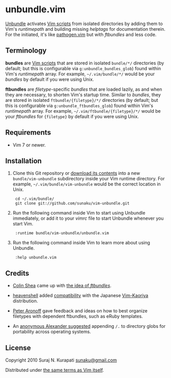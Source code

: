 # unbundle.vim

[Unbundle] activates [Vim scripts] from isolated directories by adding them to
Vim's *runtimepath* and building missing *helptags* for documentation therein.
For the initiated, it's like [pathogen.vim] but with *ftbundles* and less code.

## Terminology

**bundles** are [Vim scripts] that are stored in isolated `bundle/*/` directories
(by default; but this is configurable via `g:unbundle_bundles_glob`) found
within Vim's *runtimepath* array.  For example, `~/.vim/bundle/*/` would be
your *bundles* by default if you were using Unix.

**ftbundles** are *filetype*-specific *bundles* that are loaded lazily, as and
when they are necessary, to shorten Vim's startup time.  Similar to
*bundles*, they are stored in isolated `ftbundle/{filetype}/*/` directories
(by default; but this is configurable via `g:unbundle_ftbundles_glob`) found
within Vim's *runtimepath* array. For example, `~/.vim/ftbundle/{filetype}/*/`
would be your *ftbundles* for `{filetype}` by default if you were using Unix.

## Requirements

* Vim 7 or newer.

## Installation

1. Clone this Git repository or [download its contents][downloads] into a new
   `bundle/vim-unbundle` subdirectory inside your Vim runtime directory.  For
   example, `~/.vim/bundle/vim-unbundle` would be the correct location in Unix.

        cd ~/.vim/bundle/
        git clone git://github.com/sunaku/vim-unbundle.git

2. Run the following command inside Vim to start using Unbundle immediately,
   or add it to your *vimrc* file to start Unbundle whenever you start Vim.

        :runtime bundle/vim-unbundle/unbundle.vim

3. Run the following command inside Vim to learn more about using Unbundle.

        :help unbundle.vim

## Credits

* [Colin Shea](https://github.com/evaryont) came up with [the idea of
  *ftbundles*](https://github.com/sunaku/vim-unbundle/issues/2).

* [heavenshell](https://github.com/heavenshell) added [compatibility](
  https://github.com/sunaku/vim-unbundle/pull/7) with the Japanese
  [Vim-Kaoriya](http://www.kaoriya.net/software/vim) distribution.

* [Peter Aronoff](http://ithaca.arpinum.org) gave feedback and ideas on how to
  best organize filetypes with dependent ftbundles, such as eRuby templates.

* An [anonymous Alexander suggested](
  http://snk.tuxfamily.org/log/vim-script-management-system.html#IDComment98711660)
  appending `/.` to directory globs for portability across operating systems.

## License

Copyright 2010 Suraj N. Kurapati <sunaku@gmail.com>

Distributed under [the same terms as Vim itself][license].

[Unbundle]:     https://github.com/sunaku/vim-unbundle
[downloads]:    https://github.com/sunaku/vim-unbundle/archive/master.zip
[license]:      http://vimdoc.sourceforge.net/htmldoc/uganda.html#license
[pathogen.vim]: https://github.com/tpope/vim-pathogen#readme
[Vim scripts]:  http://www.vim.org/scripts/
